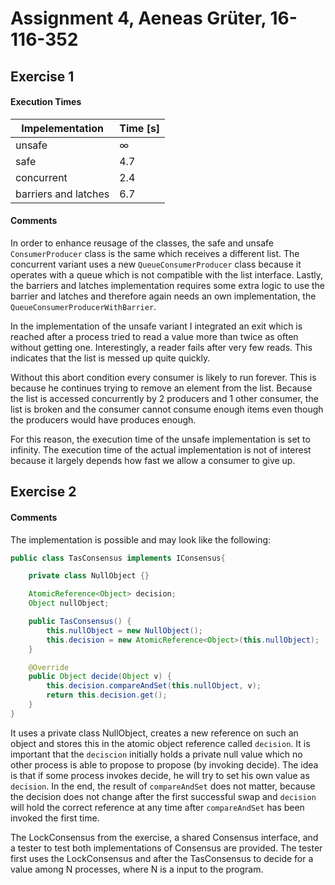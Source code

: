 # Assignment 4, Aeneas Grüter, 16-116-352
## Exercise 1
#### Execution Times
| Impelementation      | Time [s] |
|----------------------|----------|
| unsafe               | ∞        |
| safe                 | 4.7      |
| concurrent           | 2.4      |
| barriers and latches | 6.7      |

#### Comments
In order to enhance reusage of the classes, the safe and unsafe ``ConsumerProducer`` class is the same which receives a different list. The concurrent variant uses a new ``QueueConsumerProducer`` class because it operates with a queue which is not compatible with the list interface. Lastly, the barriers and latches implementation requires some extra logic to use the barrier and latches and therefore again needs an own implementation, the ``QueueConsumerProducerWithBarrier``.

In the implementation of the unsafe variant I integrated an exit which is reached after a process tried to read a value more than twice as often without getting one. Interestingly, a reader fails after very few reads. This indicates that the list is messed up quite quickly. 

Without this abort condition every consumer is likely to run forever. This is because he continues trying to remove an element from the list. Because the list is accessed concurrently by 2 producers and 1 other consumer, the list is broken and the consumer cannot consume enough items even though the producers would have produces enough.

For this reason, the execution time of the unsafe implementation is set to infinity. The execution time of the actual implementation is not of interest because it largely depends how fast we allow a consumer to give up. 

## Exercise 2
#### Comments
The implementation is possible and may look like the following:
`````java
public class TasConsensus implements IConsensus{

    private class NullObject {}

    AtomicReference<Object> decision;
    Object nullObject;

    public TasConsensus() {
        this.nullObject = new NullObject();
        this.decision = new AtomicReference<Object>(this.nullObject);
    }

    @Override
    public Object decide(Object v) {
        this.decision.compareAndSet(this.nullObject, v);
        return this.decision.get();
    }
}
`````
It uses a private class NullObject, creates a new reference on such an object and stores this in the atomic object reference called ``decision``. It is important that the ``deciscion`` initially holds a private null value which no other process is able to propose to propose (by invoking decide). The idea is that if some process invokes decide, he will try to set his own value as ``decision``. In the end, the result of ``compareAndSet`` does not matter, because the decision does not change after the first successful swap and `decision` will hold the correct reference at any time after `compareAndSet` has been invoked the first time.

The LockConsensus from the exercise, a shared Consensus interface, and a tester to test both implementations of Consensus are provided. The tester first uses the LockConsensus and after the TasConsensus to decide for a value among N processes, where N is a input to the program. 